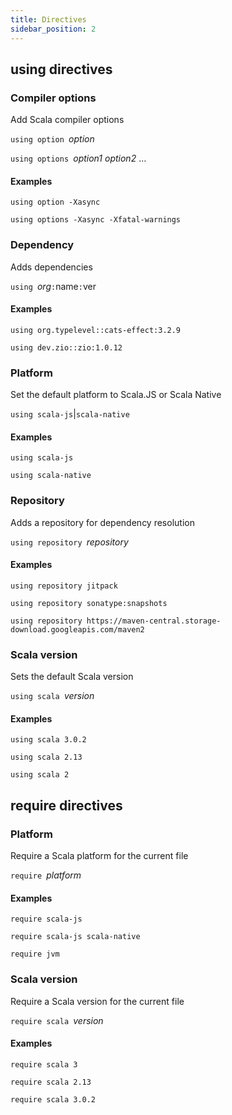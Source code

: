 ```yaml
---
title: Directives
sidebar_position: 2
---
```


## using directives

### Compiler options

Add Scala compiler options

`using option `_option_

`using options `_option1_ _option2_ …

#### Examples
`using option -Xasync`

`using options -Xasync -Xfatal-warnings`

### Dependency

Adds dependencies

`using `_org_`:`name`:`ver

#### Examples
`using org.typelevel::cats-effect:3.2.9`

`using dev.zio::zio:1.0.12`

### Platform

Set the default platform to Scala.JS or Scala Native

`using scala-js`|`scala-native`

#### Examples
`using scala-js`

`using scala-native`

### Repository

Adds a repository for dependency resolution

`using repository `_repository_

#### Examples
`using repository jitpack`

`using repository sonatype:snapshots`

`using repository https://maven-central.storage-download.googleapis.com/maven2`

### Scala version

Sets the default Scala version

`using scala `_version_

#### Examples
`using scala 3.0.2`

`using scala 2.13`

`using scala 2`


## require directives

### Platform

Require a Scala platform for the current file

`require `_platform_

#### Examples
`require scala-js`

`require scala-js scala-native`

`require jvm`

### Scala version

Require a Scala version for the current file

`require scala `_version_

#### Examples
`require scala 3`

`require scala 2.13`

`require scala 3.0.2`

